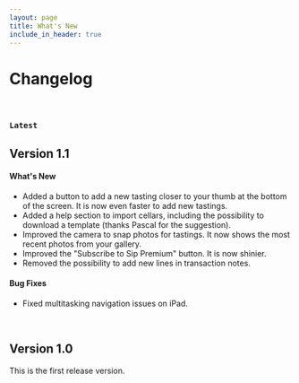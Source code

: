 ```yaml
---
layout: page
title: What's New
include_in_header: true
---
```


# Changelog

<br>

### `Latest`
## **Version 1.1**

#### What's New
- Added a button to add a new tasting closer to your thumb at the bottom of the screen. It is now even faster to add new tastings.
- Added a help section to import cellars, including the possibility to download a template (thanks Pascal for the suggestion).
- Improved the camera to snap photos for tastings. It now shows the most recent photos from your gallery.
- Improved the "Subscribe to Sip Premium" button. It is now shinier.
- Removed the possibility to add new lines in transaction notes.

#### Bug Fixes
- Fixed multitasking navigation issues on iPad.

<br>

## **Version 1.0**
This is the first release version.

<br>